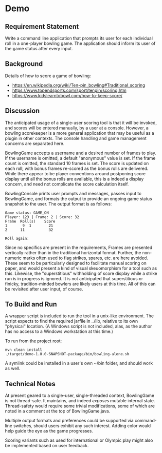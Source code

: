 # Demo

## Requirement Statement
Write a command line application that prompts its user for each individual roll in a one-player bowling game. The application should inform its user of the game status after every input.

## Background
Details of how to score a game of bowling:
* https://en.wikipedia.org/wiki/Ten-pin_bowling#Traditional_scoring 
* https://www.topendsports.com/sport/tenpin/scoring.htm
* https://www.kidslearntobowl.com/how-to-keep-score/

## Discussion
The anticipated usage of a single-user scoring tool is that it will be invoked, and scores will be
entered manually, by a user at a console. However, a bowling scorekeeper is a more general 
application that may be useful as a plugin in other contexts. The console 
handling and game management concerns are separated here.

BowlingGame accepts a username and a desired number of frames to play. If the username is 
omitted, a default "anonymous" value is set. If the frame count is omitted, the standard 10 
frames is set. The score is updated on each roll, with bonus frames re-scored as the 
bonus rolls are delivered. While there appear to be player conventions around postponing score 
display until all the bonus rolls are available, this is a indeed a display concern, and need 
not complicate the score calculation itself.
 
BowlingConsole prints user prompts and messages, passes input to BowlingGame, and formats the 
output to provide an ongoing game status snapshot to the user. The output format is as follows:

```
Game status: GAME_ON
Player: 123 | Frame: 2 | Score: 32
Frame  Roll(s)    Score
1       9  1        21
2      11           32

Roll again: 
```

Since no specifics are present in the requirements, Frames are presented vertically rather than in 
the traditional horizontal format. Further, the 
non-numeric marks often used to flag strikes, spares, etc. are here avoided. These seem to be 
particularly designed to facilitate manual scoring on paper, and would present a kind of visual
skeuomorphism for a tool such as this. Likewise, the "superstitious" withholding of score display 
while a strike run is in progress is ignored. It is not anticipated that superstitious or finicky, 
tradition-minded bowlers are likely users at this time. All of this can be revisited after user 
input, of course.

## To Build and Run
A wrapper script is included to run the tool in a unix-like environment. The script expects to 
find the required jarfile in ../lib, relative to its own "physical" location. (A Windows script 
is not included, alas, as the author has no access to a Windows workstation at this time.)

To run from the project root:
```
mvn clean install
./target/demo-1.0.0-SNAPSHOT-package/bin/bowling-alone.sh 
```
A symlink could be installed in a user's own ~/bin folder, and should work as well.

## Technical Notes
At present geared to a single-user, single-threaded context, BowlingGame is not thread-safe. It 
maintains, and indeed _exposes_ mutable internal state. Thread-safety would require some trivial 
modifications, some of which are noted in a comment at the top of BowlingGame.java.

Multiple output formats and preferences could be supported via command-line switches, should users 
exhibit any such interest. Adding color would help guide the eye as the game progresses.

Scoring variants such as used for international or Olympic play might also be implemented based 
on user feedback.

